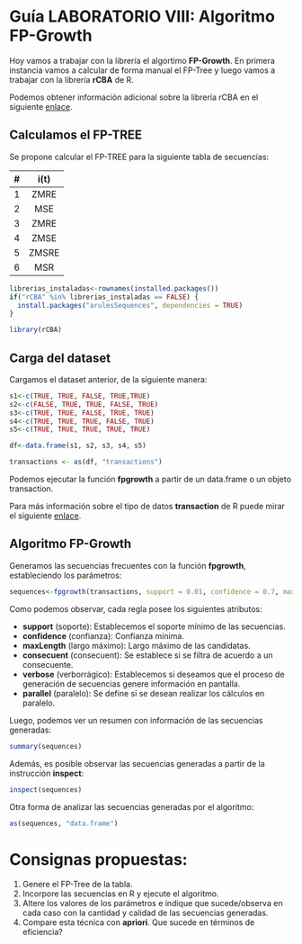 # Guía LABORATORIO VIII: Algoritmo FP-Growth

Hoy vamos a trabajar con la librería el algortimo __FP-Growth__. En primera instancia vamos a calcular de forma manual el FP-Tree y luego vamos a trabajar con la librería __rCBA__ de R.

Podemos obtener información adicional sobre la librería rCBA en el siguiente [enlace](https://cran.r-project.org/web/packages/rCBA/rCBA.pdf).

## Calculamos el FP-TREE 

Se propone calcular el FP-TREE para la siguiente tabla de secuencias:

|  #  | i(t)  |
| :-: | :---: |
|  1  | ZMRE  |
|  2  | MSE   |
|  3  | ZMRE  |
|  4  | ZMSE  |
|  5  | ZMSRE |
|  6  | MSR   |

```r
librerias_instaladas<-rownames(installed.packages())
if("rCBA" %in% librerias_instaladas == FALSE) {
  install.packages("arulesSequences", dependencies = TRUE)
}

library(rCBA)
```

## Carga del dataset
Cargamos el dataset anterior, de la siguiente manera:
```r
s1<-c(TRUE, TRUE, FALSE, TRUE,TRUE)
s2<-c(FALSE, TRUE, TRUE, FALSE, TRUE)
s3<-c(TRUE, TRUE, FALSE, TRUE, TRUE)
s4<-c(TRUE, TRUE, TRUE, FALSE, TRUE)
s5<-c(TRUE, TRUE, TRUE, TRUE, TRUE)

df<-data.frame(s1, s2, s3, s4, s5)

transactions <- as(df, "transactions")

```

Podemos ejecutar la función __fpgrowth__ a partir de un data.frame o un objeto transaction.

Para más información sobre el tipo de datos __transaction__ de R puede mirar el siguiente [enlace](https://www.rdocumentation.org/packages/arules/versions/1.6-1/topics/transactions-class).

## Algoritmo FP-Growth

Generamos las secuencias frecuentes con la función __fpgrowth__, estableciendo los parámetros:

```R
sequences<-fpgrowth(transactions, support = 0.01, confidence = 0.7, maxLength = 3, consequent = NULL, verbose = TRUE, parallel = TRUE)
```
Como podemos observar, cada regla posee los siguientes atributos:
- __support__ (soporte): Establecemos el soporte mínimo de las secuencias.
- __confidence__ (confianza): Confianza mínima.
- __maxLength__ (largo máximo): Largo máximo de las candidatas.
- __consecuent__ (consecuent): Se establece si se filtra de acuerdo a un consecuente.
- __verbose__ (verborrágico): Establecemos si deseamos que el proceso de generación de secuencias genere información en pantalla.
- __parallel__ (paralelo): Se define si se desean realizar los cálculos en paralelo.

Luego, podemos ver un resumen con información de las secuencias generadas:

```R
summary(sequences)
```

Además, es posible observar las secuencias generadas a partir de la instrucción __inspect__:

```R
inspect(sequences)
```

Otra forma de analizar las secuencias generadas por el algoritmo:

```R
as(sequences, "data.frame")
```

# Consignas propuestas:
1. Genere el FP-Tree de la tabla.
2. Incorpore las secuencias en R y ejecute el algoritmo.
3. Altere los valores de los parámetros e indique que sucede/observa en cada caso con la cantidad y calidad de las secuencias generadas.
4. Compare esta técnica con __apriori__. Que sucede en términos de eficiencia?
